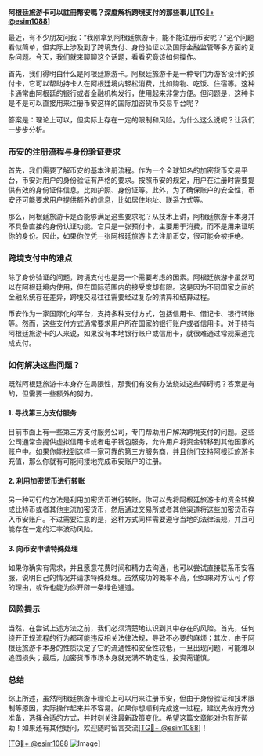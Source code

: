 **阿根廷旅游卡可以註冊幣安嗎？深度解析跨境支付的那些事儿[[TG💪+ @esim1088](https://t.me/s/esim1088)]**

最近，有不少朋友问我：“我刚拿到阿根廷旅游卡，能不能注册币安呢？”这个问题看似简单，但实际上涉及到了跨境支付、身份验证以及国际金融监管等多方面的复杂问题。今天，我们就来聊聊这个话题，看看究竟该如何操作。

首先，我们得明白什么是阿根廷旅游卡。阿根廷旅游卡是一种专门为游客设计的预付卡，它可以帮助持卡人在阿根廷境内轻松消费，比如购物、吃饭、住宿等。这种卡通常由阿根廷的银行或者金融机构发行，使用起来非常方便。但问题是，这种卡是不是可以直接用来注册币安这样的国际加密货币交易平台呢？

答案是：理论上可以，但实际上存在一定的限制和风险。为什么这么说呢？让我们一步步分析。

### 币安的注册流程与身份验证要求

首先，我们需要了解币安的基本注册流程。作为一个全球知名的加密货币交易平台，币安对用户的身份验证有严格的要求。按照币安的规定，用户在注册时需要提供有效的身份证件信息，比如护照、身份证等。此外，为了确保账户的安全性，币安还可能要求用户提供额外的信息，比如居住地址、联系方式等。

那么，阿根廷旅游卡是否能够满足这些要求呢？从技术上讲，阿根廷旅游卡本身并不具备直接的身份认证功能。它只是一张预付卡，主要用于消费，而不是用来证明你的身份。因此，如果你仅凭一张阿根廷旅游卡去注册币安，很可能会被拒绝。

### 跨境支付中的难点

除了身份验证的问题，跨境支付也是另一个需要考虑的因素。阿根廷旅游卡虽然可以在阿根廷境内使用，但在国际范围内的接受度却有限。这是因为不同国家之间的金融系统存在差异，跨境交易往往需要经过复杂的清算和结算过程。

币安作为一家国际化的平台，支持多种支付方式，包括信用卡、借记卡、银行转账等。然而，这些支付方式通常要求用户所在国家的银行账户或者信用卡。对于持有阿根廷旅游卡的人来说，如果没有本地银行账户或信用卡，就很难通过常规渠道完成支付。

### 如何解决这些问题？

既然阿根廷旅游卡本身存在局限性，那我们有没有办法绕过这些障碍呢？答案是有的，但需要一些额外的努力。

#### 1. 寻找第三方支付服务

目前市面上有一些第三方支付服务公司，专门帮助用户解决跨境支付的问题。这些公司通常会提供虚拟信用卡或者电子钱包服务，允许用户将资金转移到其他国家的账户中。如果你能找到这样一家可靠的第三方服务商，并且他们支持阿根廷旅游卡充值，那么你就有可能间接地完成币安账户的注册。

#### 2. 利用加密货币进行转账

另一种可行的方法是利用加密货币进行转账。你可以先将阿根廷旅游卡的资金转换成比特币或者其他主流加密货币，然后通过交易所或者其他渠道将这些加密货币存入币安账户。不过需要注意的是，这种方式同样需要遵守当地的法律法规，并且可能存在一定的汇率波动风险。

#### 3. 向币安申请特殊处理

如果你确实有需求，并且愿意花费时间和精力去沟通，也可以尝试直接联系币安客服，说明自己的情况并请求特殊处理。虽然成功的概率不高，但如果对方认可了你的理由，或许也能为你开辟一条绿色通道。

### 风险提示

当然，在尝试上述方法之前，我们必须清楚地认识到其中存在的风险。首先，任何绕开正规流程的行为都可能违反相关法律法规，导致不必要的麻烦；其次，由于阿根廷旅游卡本身的性质决定了它的流通性和安全性较低，一旦出现问题，可能难以追回损失；最后，加密货币市场本身就充满不确定性，投资需谨慎。

### 总结

综上所述，虽然阿根廷旅游卡理论上可以用来注册币安，但由于身份验证和技术限制等原因，实际操作起来并不容易。如果你想顺利完成这一过程，建议先做好充分准备，选择合适的方式，并时刻关注最新政策变化。希望这篇文章能对你有所帮助！如果还有其他疑问，欢迎随时留言交流[[TG💪+ @esim1088](https://t.me/s/esim1088)]！

[[TG💪+ @esim1088](https://t.me/s/esim1088) ![Image](https://i.postimg.cc/4NQfJmqS/Snipaste-2025-05-13-00-14-12.png)]